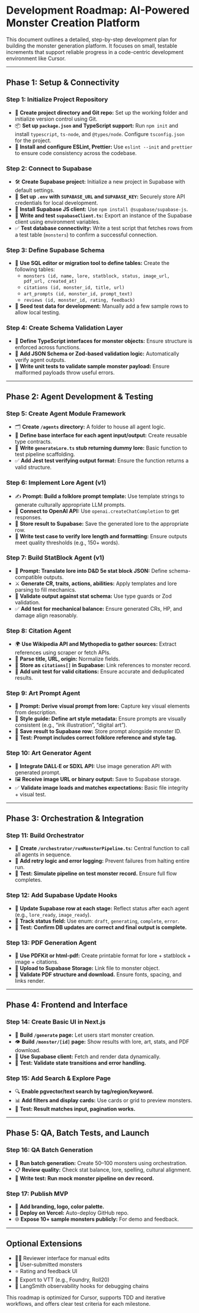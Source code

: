 # Development Roadmap: AI-Powered Monster Creation Platform

This document outlines a detailed, step-by-step development plan for building the monster generation platform. It focuses on small, testable increments that support reliable progress in a code-centric development environment like Cursor.

---

## Phase 1: Setup & Connectivity

### Step 1: Initialize Project Repository
- 🧱 **Create project directory and Git repo:** Set up the working folder and initialize version control using Git.
- 📦 **Set up `package.json` and TypeScript support:** Run `npm init` and install `typescript`, `ts-node`, and `@types/node`. Configure `tsconfig.json` for the project.
- 🧹 **Install and configure ESLint, Prettier:** Use `eslint --init` and `prettier` to ensure code consistency across the codebase.

### Step 2: Connect to Supabase
- 🛠️ **Create Supabase project:** Initialize a new project in Supabase with default settings.
- 🔐 **Set up `.env` with `SUPABASE_URL` and `SUPABASE_KEY`:** Securely store API credentials for local development.
- 🧰 **Install Supabase JS client:** Use `npm install @supabase/supabase-js`.
- 🧪 **Write and test `supabaseClient.ts`:** Export an instance of the Supabase client using environment variables.
- ✅ **Test database connectivity:** Write a test script that fetches rows from a test table (`monsters`) to confirm a successful connection.

### Step 3: Define Supabase Schema
- 🧱 **Use SQL editor or migration tool to define tables:** Create the following tables:
  - `monsters (id, name, lore, statblock, status, image_url, pdf_url, created_at)`
  - `citations (id, monster_id, title, url)`
  - `art_prompts (id, monster_id, prompt_text)`
  - `reviews (id, monster_id, rating, feedback)`
- 🌱 **Seed test data for development:** Manually add a few sample rows to allow local testing.

### Step 4: Create Schema Validation Layer
- 📐 **Define TypeScript interfaces for monster objects:** Ensure structure is enforced across functions.
- 🧰 **Add JSON Schema or Zod-based validation logic:** Automatically verify agent outputs.
- 🧪 **Write unit tests to validate sample monster payload:** Ensure malformed payloads throw useful errors.

---

## Phase 2: Agent Development & Testing

### Step 5: Create Agent Module Framework
- 🗂️ **Create `/agents` directory:** A folder to house all agent logic.
- 🔧 **Define base interface for each agent input/output:** Create reusable type contracts.
- 🧪 **Write `generateLore.ts` stub returning dummy lore:** Basic function to test pipeline scaffolding.
- ✅ **Add Jest test verifying output format:** Ensure the function returns a valid structure.

### Step 6: Implement Lore Agent (v1)
- ✍️ **Prompt: Build a folklore prompt template:** Use template strings to generate culturally appropriate LLM prompts.
- 🔌 **Connect to OpenAI API:** Use `openai.createChatCompletion` to get responses.
- 💾 **Store result to Supabase:** Save the generated lore to the appropriate row.
- 🧪 **Write test case to verify lore length and formatting:** Ensure outputs meet quality thresholds (e.g., 150+ words).

### Step 7: Build StatBlock Agent (v1)
- 🧠 **Prompt: Translate lore into D&D 5e stat block JSON:** Define schema-compatible outputs.
- ⚔️ **Generate CR, traits, actions, abilities:** Apply templates and lore parsing to fill mechanics.
- 🧪 **Validate output against stat schema:** Use type guards or Zod validation.
- ✅ **Add test for mechanical balance:** Ensure generated CRs, HP, and damage align reasonably.

### Step 8: Citation Agent
- 🌍 **Use Wikipedia API and Mythopedia to gather sources:** Extract references using scraper or fetch APIs.
- 📄 **Parse title, URL, origin:** Normalize fields.
- 💾 **Store as `citations[]` in Supabase:** Link references to monster record.
- 🧪 **Add unit test for valid citations:** Ensure accurate and deduplicated results.

### Step 9: Art Prompt Agent
- 🎨 **Prompt: Derive visual prompt from lore:** Capture key visual elements from description.
- 🧭 **Style guide: Define art style metadata:** Ensure prompts are visually consistent (e.g., “ink illustration”, “digital art”).
- 💾 **Save result to Supabase row:** Store prompt alongside monster ID.
- 🧪 **Test: Prompt includes correct folklore reference and style tag.**

### Step 10: Art Generator Agent
- 🔌 **Integrate DALL·E or SDXL API:** Use image generation API with generated prompt.
- 🖼️ **Receive image URL or binary output:** Save to Supabase storage.
- ✅ **Validate image loads and matches expectations:** Basic file integrity + visual test.

---

## Phase 3: Orchestration & Integration

### Step 11: Build Orchestrator
- 🔁 **Create `/orchestrator/runMonsterPipeline.ts`:** Central function to call all agents in sequence.
- 🧰 **Add retry logic and error logging:** Prevent failures from halting entire run.
- 🧪 **Test: Simulate pipeline on test monster record.** Ensure full flow completes.

### Step 12: Add Supabase Update Hooks
- 🔄 **Update Supabase row at each stage:** Reflect status after each agent (e.g., `lore_ready`, `image_ready`).
- 🚦 **Track status field:** Use enum: `draft`, `generating`, `complete`, `error`.
- 🧪 **Test: Confirm DB updates are correct and final output is complete.**

### Step 13: PDF Generation Agent
- 🧾 **Use PDFKit or html-pdf:** Create printable format for lore + statblock + image + citations.
- 💾 **Upload to Supabase Storage:** Link file to monster object.
- 🧪 **Validate PDF structure and download.** Ensure fonts, spacing, and links render.

---

## Phase 4: Frontend and Interface

### Step 14: Create Basic UI in Next.js
- 🧭 **Build `/generate` page:** Let users start monster creation.
- 👁️ **Build `/monster/[id]` page:** Show results with lore, art, stats, and PDF download.
- 🔌 **Use Supabase client:** Fetch and render data dynamically.
- 🧪 **Test: Validate state transitions and error handling.**

### Step 15: Add Search & Explore Page
- 🔍 **Enable pgvector/text search by tag/region/keyword.**
- 📊 **Add filters and display cards:** Use cards or grid to preview monsters.
- 🧪 **Test: Result matches input, pagination works.**

---

## Phase 5: QA, Batch Tests, and Launch

### Step 16: QA Batch Generation
- 🔁 **Run batch generation:** Create 50–100 monsters using orchestration.
- 📋 **Review quality:** Check stat balance, lore, spelling, cultural alignment.
- 🧪 **Write test: Run mock monster pipeline on dev record.**

### Step 17: Publish MVP
- 🎨 **Add branding, logo, color palette.**
- 🚀 **Deploy on Vercel:** Auto-deploy GitHub repo.
- 🌐 **Expose 10+ sample monsters publicly:** For demo and feedback.

---

## Optional Extensions

- 🧑‍🔬 Reviewer interface for manual edits
- 🧠 User-submitted monsters
- ⭐ Rating and feedback UI
- 🧩 Export to VTT (e.g., Foundry, Roll20)
- 🔎 LangSmith observability hooks for debugging chains

This roadmap is optimized for Cursor, supports TDD and iterative workflows, and offers clear test criteria for each milestone.

